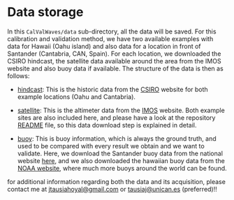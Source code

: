 # Data storage

In this `CalValWaves/data` sub-directory, all the data will be saved. For this calibration and validation method, we have two available examples with data for Hawaii (Oahu island) and also data for a location in front of Santander (Cantabria, CAN, Spain). For each location, we downloaded the CSIRO hindcast, the satellite data available around the area from the IMOS website and also buoy data if available. The structure of the data is then as follows:

* [hindcast](./hindcast/): This is the historic data from the [CSIRO](data-cbr.csiro.au/thredds/ncss/grid/catch_all/CMAR_CAWCR-Wave_archive/CAWCR_Wave_Hindcast_aggregate/gridded/ww3.pac_4m.202107.nc/dataset.html) website for both example locations (Oahu and Cantabria).

* [satellite](./satellite/): This is the altimeter data from the [IMOS](https://portal.aodn.org.au/) website. Both example sites are also included here, and please have a look at the repository [README](https://github.com/javitausia/CalValWaves#2-data-download) file, so this data download step is explained in detail.

* [buoy](./buoy/): This is buoy information, which is always the ground truth, and used to be compared with every result we obtain and we want to validate. Here, we download the Santander buoy data from the national website [here](http://www.puertos.es/es-es/oceanografia/Paginas/portus.aspx), and we also downloaded the hawaiian buoy data from the [NOAA website](https://www.ndbc.noaa.gov/), where much more buoys around the world can be found.

for additional information regarding both the data and its acquisition, please contact me at jtausiahoyal@gmail.com or tausiaj@unican.es (preferred)!!